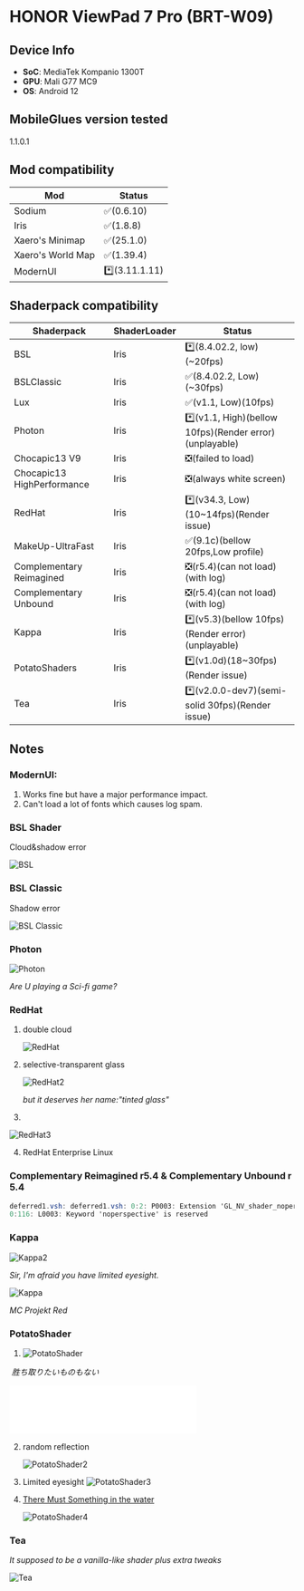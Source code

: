 # HONOR ViewPad 7 Pro (BRT-W09)


## Device Info


- **SoC**: MediaTek Kompanio 1300T
- **GPU**: Mali G77 MC9
- **OS**: Android 12


## MobileGlues version tested

1.1.0.1


## Mod compatibility


|**Mod**|**Status**|
|---|---|
| Sodium | ✅(0.6.10) |
| Iris | ✅(1.8.8) |
| Xaero's Minimap | ✅(25.1.0) |
| Xaero's World Map | ✅(1.39.4) |
| ModernUI | *️⃣(3.11.1.11) |


## Shaderpack compatibility


|**Shaderpack** | **ShaderLoader** | **Status** |
|---|---|----|
| BSL | Iris | *️⃣(8.4.02.2, low)(~20fps) |
| BSLClassic | Iris | ✅(8.4.02.2, Low)(~30fps) |
| Lux | Iris | ✅(v1.1, Low)(10fps) |
| Photon | Iris | *️⃣(v1.1, High)(bellow 10fps)(Render error)(unplayable) |
| Chocapic13 V9 | Iris | ❎(failed to load) |
| Chocapic13 HighPerformance | Iris | ❎(always white screen) |
| RedHat | Iris | *️⃣(v34.3, Low)(10~14fps)(Render issue) |
| MakeUp-UltraFast | Iris | ✅(9.1c)(bellow 20fps,Low profile) |
| Complementary Reimagined | Iris | ❎(r5.4)(can not load)(with log) |
| Complementary Unbound | Iris | ❎(r5.4)(can not load)(with log) |
| Kappa | Iris | *️⃣(v5.3)(bellow 10fps)(Render error)(unplayable) |
| PotatoShaders | Iris | *️⃣(v1.0d)(18~30fps)(Render issue) |
| Tea | Iris | *️⃣(v2.0.0-dev7)(semi-solid 30fps)(Render issue) |


## Notes

### ModernUI:

1. Works fine but have a major performance <!--Genshin--> impact.
2. Can't load a lot of fonts which causes log spam.

### BSL Shader

Cloud&shadow error

![BSL](../assets/shaderpack_screenshot/BRT-W09/BSL.jpg)

### BSL Classic

Shadow error

![BSL Classic](../assets/shaderpack_screenshot/BRT-W09/BSL%20Classic.jpg)

### Photon

![Photon](../assets/shaderpack_screenshot/BRT-W09/Photon.jpg)

*Are U playing a Sci-fi game?*

### RedHat

1. double cloud

   ![RedHat](../assets/shaderpack_screenshot/BRT-W09/RedHat.jpg)

2. selective-transparent glass

   ![RedHat2](../assets/shaderpack_screenshot/BRT-W09/RedHat2.jpg)

   *but it deserves her name:"tinted glass"*

3.

![RedHat3](../assets/shaderpack_screenshot/BRT-W09/RedHat3.jpg)

4. RedHat Enterprise Linux

### Complementary Reimagined r5.4 & Complementary Unbound r 5.4

```glsl
deferred1.vsh: deferred1.vsh: 0:2: P0003: Extension 'GL_NV_shader_noperspective_interpolation' not supported
0:116: L0003: Keyword 'noperspective' is reserved
```

### Kappa

![Kappa2](../assets/shaderpack_screenshot/BRT-W09/Kappa2.jpg)

*Sir, I'm afraid you have limited eyesight.*

![Kappa](../assets/shaderpack_screenshot/BRT-W09/Kappa.jpg)

*MC Projekt Red*

### PotatoShader

1. ![PotatoShader](../assets/shaderpack_screenshot/BRT-W09/PotatoShader.jpg)

​	*胜ち取りたいものもない*

<iframe frameborder="no" border="0" marginwidth="0" marginheight="0" width=330 height=86 src="//music.163.com/outchain/player?type=2&id=513363028&auto=1&height=66"></iframe>

2. random reflection <!--NVIDIA Reflex-->

   ![PotatoShader2](../assets/shaderpack_screenshot/BRT-W09/PotatoShader2.jpg)

3. Limited eyesight
   ![PotatoShader3](../assets/shaderpack_screenshot/BRT-W09/PotatoShader3.jpg)

4. [There Must Something in the water](https://music.163.com/#/song?id=1834260605)

   ![PotatoShader4](../assets/shaderpack_screenshot/BRT-W09/PotatoShader4.jpg)

### Tea

*It supposed to be a vanilla-like shader plus extra tweaks*

![Tea](../assets/shaderpack_screenshot/BRT-W09/Tea.jpg)
